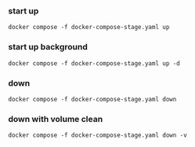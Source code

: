 ### start up 
```
docker compose -f docker-compose-stage.yaml up
```
### start up background
```
docker compose -f docker-compose-stage.yaml up -d
```
### down
```
docker compose -f docker-compose-stage.yaml down
```
### down with volume clean
```
docker compose -f docker-compose-stage.yaml down -v
```

